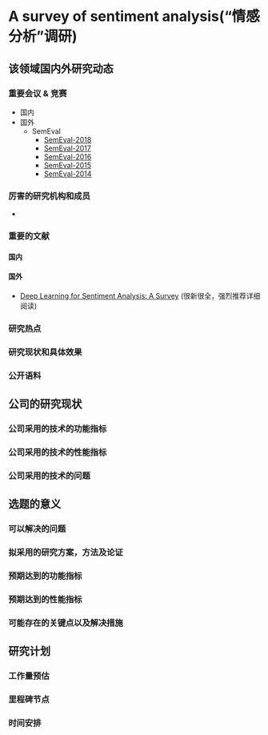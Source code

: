 # A survey of sentiment analysis(“情感分析”调研)

## 该领域国内外研究动态

### 重要会议 & 竞赛
- 国内
- 国外
    - SemEval
        - [SemEval-2018](http://alt.qcri.org/semeval2018/)
        - [SemEval-2017](http://alt.qcri.org/semeval2017/)
        - [SemEval-2016](http://alt.qcri.org/semeval2016/)
        - [SemEval-2015](http://alt.qcri.org/semeval2015/)
        - [SemEval-2014](http://alt.qcri.org/semeval2014/)

### 厉害的研究机构和成员
- 
### 重要的文献
#### 国内
#### 国外
- [Deep Learning for Sentiment Analysis: A Survey](https://arxiv.org/pdf/1801.07883.pdf) (很新很全，强烈推荐详细阅读)
### 研究热点
### 研究现状和具体效果
### 公开语料
## 公司的研究现状
### 公司采用的技术的功能指标
### 公司采用的技术的性能指标
### 公司采用的技术的问题
## 选题的意义
### 可以解决的问题
### 拟采用的研究方案，方法及论证
### 预期达到的功能指标
### 预期达到的性能指标
### 可能存在的关键点以及解决措施
## 研究计划
### 工作量预估
### 里程碑节点
### 时间安排
